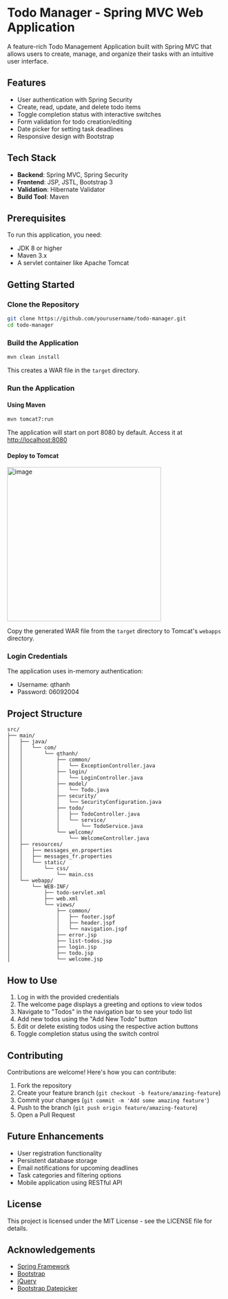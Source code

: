 # Todo Manager - Spring MVC Web Application

A feature-rich Todo Management Application built with Spring MVC that allows users to create, manage, and organize their tasks with an intuitive user interface.

## Features

- User authentication with Spring Security
- Create, read, update, and delete todo items
- Toggle completion status with interactive switches
- Form validation for todo creation/editing
- Date picker for setting task deadlines
- Responsive design with Bootstrap

## Tech Stack

- **Backend**: Spring MVC, Spring Security
- **Frontend**: JSP, JSTL, Bootstrap 3
- **Validation**: Hibernate Validator
- **Build Tool**: Maven

## Prerequisites

To run this application, you need:

- JDK 8 or higher
- Maven 3.x
- A servlet container like Apache Tomcat

## Getting Started

### Clone the Repository

```bash
git clone https://github.com/yourusername/todo-manager.git
cd todo-manager
```

### Build the Application

```bash
mvn clean install
```

This creates a WAR file in the `target` directory.

### Run the Application

#### Using Maven

```bash
mvn tomcat7:run
```

The application will start on port 8080 by default. Access it at [http://localhost:8080](http://localhost:8080)

#### Deploy to Tomcat
<img width="357" alt="image" src="https://github.com/user-attachments/assets/a3147de7-5790-4bb4-9e53-5b7ddf732925" />


Copy the generated WAR file from the `target` directory to Tomcat's `webapps` directory.

### Login Credentials

The application uses in-memory authentication:

- Username: qthanh
- Password: 06092004

## Project Structure

```
src/
├── main/
│   ├── java/
│   │   └── com/
│   │       └── qthanh/
│   │           ├── common/
│   │           │   └── ExceptionController.java
│   │           ├── login/
│   │           │   └── LoginController.java
│   │           ├── model/
│   │           │   └── Todo.java
│   │           ├── security/
│   │           │   └── SecurityConfiguration.java
│   │           ├── todo/
│   │           │   ├── TodoController.java
│   │           │   └── service/
│   │           │       └── TodoService.java
│   │           └── welcome/
│   │               └── WelcomeController.java
│   ├── resources/
│   │   ├── messages_en.properties
│   │   ├── messages_fr.properties
│   │   └── static/
│   │       └── css/
│   │           └── main.css
│   └── webapp/
│       └── WEB-INF/
│           ├── todo-servlet.xml
│           ├── web.xml
│           └── views/
│               ├── common/
│               │   ├── footer.jspf
│               │   ├── header.jspf
│               │   └── navigation.jspf
│               ├── error.jsp
│               ├── list-todos.jsp
│               ├── login.jsp
│               ├── todo.jsp
│               └── welcome.jsp
```

## How to Use

1. Log in with the provided credentials
2. The welcome page displays a greeting and options to view todos
3. Navigate to "Todos" in the navigation bar to see your todo list
4. Add new todos using the "Add New Todo" button
5. Edit or delete existing todos using the respective action buttons
6. Toggle completion status using the switch control

## Contributing

Contributions are welcome! Here's how you can contribute:

1. Fork the repository
2. Create your feature branch (`git checkout -b feature/amazing-feature`)
3. Commit your changes (`git commit -m 'Add some amazing feature'`)
4. Push to the branch (`git push origin feature/amazing-feature`)
5. Open a Pull Request

## Future Enhancements

- User registration functionality
- Persistent database storage
- Email notifications for upcoming deadlines
- Task categories and filtering options
- Mobile application using RESTful API

## License

This project is licensed under the MIT License - see the LICENSE file for details.

## Acknowledgements

- [Spring Framework](https://spring.io/)
- [Bootstrap](https://getbootstrap.com/)
- [jQuery](https://jquery.com/)
- [Bootstrap Datepicker](https://bootstrap-datepicker.readthedocs.io/)
